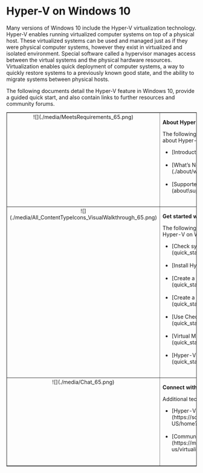 # Hyper-V on Windows 10 

Many versions of Windows 10 include the Hyper-V virtualization technology. Hyper-V enables running virtualized computer systems on top of a physical host. These virtualized systems can be used and managed just as if they were physical computer systems, however they exist in virtualized and isolated environment. Special software called a hypervisor manages access between the virtual systems and the physical hardware resources. Virtualization enables quick deployment of computer systems, a way to quickly restore systems to a previously known good state, and the ability to migrate systems between physical hosts.

The following documents detail the Hyper-V feature in Windows 10, provide a guided quick start, and also contain links to further resources and community forums. 

<table border="1" style="background-color:FFFFCC;border-collapse:collapse;border:1px solid FFCC00;color:000000;width:100%" cellpadding="15" cellspacing="3">
	<tr valign="top">
		<td><center>![](./media/MeetsRequirements_65.png)</center></td>
		<td valign="top">
			<p><strong>About Hyper-V on Windows</strong></p>
			<p>The following articles provide an introduction to and information about Hyper-V on Windows.</p>
			<ul>
				<li class="unordered">[Introduction to Hyper-V](./about/hyperv_on_windows.md)<br /><br /></li>
				<li class="unordered">[What’s New in Hyper-V for Windows 10](./about/whats_new.md)<br /><br /></li>
				<li class="unordered">[Supported Guest Operating Systems](about\supported_guest_os.md)<br /><br /></li>
			</ul>	
		</td>
	</tr>
	<tr valign="top">
		<td><center>![](./media/All_ContentTypeIcons_VisualWalkthrough_65.png)</center></td>
		<td valign="top">
			<p><strong>Get started with Hyper-V</strong></p>
			<p>The following documents provide a quick and guided introduction to Hyper-V on Windows 10.</p>
			<ul>
				<li class="unordered">[Check system requirements](quick_start\walkthrough_compatibility.md)<br /><br /></li>
                <li class="unordered">[Install Hyper-V](quick_start\walkthrough_install.md)<br /><br /></li>
				<li class="unordered">[Create a Virtual Switch](quick_start\walkthrough_virtual_switch.md)<br /><br /></li>
				<li class="unordered">[Create a Virtual Machine](quick_start\walkthrough_create_vm.md)<br /><br /></li>
				<li class="unordered">[Use Checkpoints with Hyper-V](quick_start\walkthrough_checkpoints.md)<br /><br /></li>
				<li class="unordered">[Virtual Machine Export and Import](quick_start\walkthrough_export_import.md)<br /><br /></li>
				<li class="unordered">[Hyper-V and PowerShell](quick_start\walkthrough_powershell.md)<br /><br /></li>
			</ul>
		</td>
	</tr>
	<tr valign="top">
		<td><center>![](./media/Chat_65.png)</center></td>
		<td valign="top">
			<p><strong>Connect with Community and Support</strong></p>
			<p>Additional technical support and community resources.</p>
			<ul>
				<li class="unordered">[Hyper-V forums](https://social.technet.microsoft.com/Forums/windowsserver/en-US/home?forum=winserverhyperv)<br /><br /></li>
				<li class="unordered">[Community Resources for Hyper-V and Windows Containers](https://msdn.microsoft.com/en-us/virtualization/community/community_overview)<br /><br /></li>
			</ul>	
		</td>
	</tr>
</table>